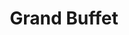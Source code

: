 ---
layout: place
title: Grand Buffet
permalink: /florida/naples/grand-buffet.html
stateAbbr: FL
stateName: Florida
cityName: Naples
seo:
  type: restaurant
  links: null
place_id: ChIJ5w0dWdHj2ogRhUlY6DOASp8
photos:
  - name: >-
      places/ChIJ5w0dWdHj2ogRhUlY6DOASp8/photos/AeeoHcJyFJnS1FgwguL9b4RzLpRd3iYC6Ug0ATWnegpEenp82fr_zs3IRtqEoKEI-6LaPtDC_F8ve7t-i9HgYzWxtd8WWF0iwEQvgVxRInZKnTSmoYrtkRbjOwXlfenF4cw1QYANzV1E5xaLdR90_BTKzzY3SWex8IBRZcWEtdkAoNBu0vGOjKOqLCpHARzNdShXkUcEduqQIhuAlG4ul1_g7tXhKjA0GwxBoDUmLGVX97Akqgcd6zqfTEU6_clPyuegZS9gLS3H11-qYq2-KoJCxza4lfFzLHXIw-3iXiZ3SqwXq0YVwE3-ft_ZrexfahZmG8UCwtUiRjavkYSTn9lozLmur4gH-Z4POQkM91ZJDcM9a5YWO51NyN2Xix79DbIJJ5xTHyPHZiZNg9eiFDjINgltYul_MrkgqdfSNayemmmAikw
    widthPx: 4800
    heightPx: 2700
    authorAttributions:
      - displayName: Paul Becerra
        uri: https://maps.google.com/maps/contrib/106180947876999273849
        photoUri: >-
          https://lh3.googleusercontent.com/a-/ALV-UjWbdQl20FkyY27D69CvghGv_t3Fpu6ypiQVLqjTiWdgGD938k0l_A=s100-p-k-no-mo
    flagContentUri: >-
      https://www.google.com/local/imagery/report/?cb_client=maps_api_places.places_api&image_key=!1e10!2sCIHM0ogKEICAgID4gpbq6AE&hl=en-US
    googleMapsUri: >-
      https://www.google.com/maps/place//data=!3m4!1e2!3m2!1sCIHM0ogKEICAgID4gpbq6AE!2e10!4m2!3m1!1s0x88dae3d1591d0de7:0x9f4a8033e8584985
  - name: >-
      places/ChIJ5w0dWdHj2ogRhUlY6DOASp8/photos/AeeoHcI29TGzKyhE3GhslIAhQkvhDH3x3ySB5L6HwAun3pdoStVl4Ff_N1dd2VvMkrWE5dwTA0thQWQdjcSglqgtQ7eN8iwQ1U11m1lJcVCeEyxX2BTTPd0WIXbap7MM9R3G8-lOD62LoEKoUiyOAEuis6zS_2CMMmi8Kd1N9LZqo_NJTvPBPDRMJrGD-gcc_Jp-kR-SKjwyUVWK74lJNjbCj909zObx7F7ooe9YnAhqZJTQT8iCDMdnPJ2f9J_88PSif-zmALrZoA6_fWX8CIzSbmmyoD7JO9XDNhv6oOI3wZmNMf9oX-qMncoP9qfXZwIrLZFIViEWYJMt1r8pU1QWsII6uYNRW8R8eqnXkQpVEUsLqhaNz76mtMoxjdWvcV12q1VKrpyJ2ZYZhPLwjSn0KoZtYCHL_TW_KCLYPoC5aSb9GA
    widthPx: 3600
    heightPx: 4800
    authorAttributions:
      - displayName: Levi H
        uri: https://maps.google.com/maps/contrib/116933364485718430632
        photoUri: >-
          https://lh3.googleusercontent.com/a-/ALV-UjWMvXD3nFUsNKk_MvaYM3HkdD0z09pvSFVqwY_0t6gVt2MLiafl=s100-p-k-no-mo
    flagContentUri: >-
      https://www.google.com/local/imagery/report/?cb_client=maps_api_places.places_api&image_key=!1e10!2sCIHM0ogKEICAgIDj3LLxDQ&hl=en-US
    googleMapsUri: >-
      https://www.google.com/maps/place//data=!3m4!1e2!3m2!1sCIHM0ogKEICAgIDj3LLxDQ!2e10!4m2!3m1!1s0x88dae3d1591d0de7:0x9f4a8033e8584985
  - name: >-
      places/ChIJ5w0dWdHj2ogRhUlY6DOASp8/photos/AeeoHcIh1PHYfiknWWFapy1TJiUfcns3wkAgNHoS7OGjtCSgDecLZnrzGvt7_Z7eRkycyWq3E2VA8rw8NQNZXdt_jhJyHVgvbYXBQeRMls1_G0Y8672KmgPqqeOJjFOv2i7ZwFYyUrnSoGFVdi-FkMOA-Edr8n74TwULdvXuNMeMUK0oRaGgx3CbcYkmzQ4cQ1Znr2RE-gznkxP-5vcFmRGSYQ4cqlzdxpY_hekw9CG8QlqQ-w_xTzzD_h7XObHhRq5r_zc-80asfMihYVWn7dV0lQzrkkqwtwYqKmZhmthaPqGS0ueEWXyP54dv6wYSpEZLG9mET8ha1WO8IMvfT6Xmmyoh1wTJ-G_UgMWy15dlzbCO_btLNNccqd8xc9fUSpas9FjnJN0mNALINo3qtPPlnQMPMmbvdnpKWE12l-8F-Uq6Iw
    widthPx: 4080
    heightPx: 2296
    authorAttributions:
      - displayName: Peter de Moor
        uri: https://maps.google.com/maps/contrib/101501903756133539375
        photoUri: >-
          https://lh3.googleusercontent.com/a-/ALV-UjX-wFqzFWLNWPgS-9mKpRDJebOBjCDeUE8eyOCA8viTPCLPLWpM=s100-p-k-no-mo
    flagContentUri: >-
      https://www.google.com/local/imagery/report/?cb_client=maps_api_places.places_api&image_key=!1e10!2sCIHM0ogKEICAgID39tL1Ng&hl=en-US
    googleMapsUri: >-
      https://www.google.com/maps/place//data=!3m4!1e2!3m2!1sCIHM0ogKEICAgID39tL1Ng!2e10!4m2!3m1!1s0x88dae3d1591d0de7:0x9f4a8033e8584985
  - name: >-
      places/ChIJ5w0dWdHj2ogRhUlY6DOASp8/photos/AeeoHcKsLRnJXBg_PwHHfymiPxtrERCGBGNRUYKoSLuqEkzKCOAar2kqEHokthqU9HcCpF2z1uqrZMAA2zfNn_RNmxhb9rwOfVKyF9yAu8Q4OC8FEvY9avYlvLq8rEZ6M6qbAwkY3yBtUCt3I8QFituwJGftoL0pLxE147JRQwKEIKBw-A4Vuh7KQOws-hsZoMTOBYMtNpsDkyTlyyZoteAMQgtg-tVVBEUh477Svyh2Z7ieZyBa7ghXv7aXhS6wfAbN3Ejg856ZyjRrCySB6Q5egwwzsuXZKvs7I2h5yAvJAyJCoGBWF_KNPXfRhj_ydkKxCUyxBzie90ZFYxQTU6Pva4pEw_FXw3yzPGzSaCvNyurgbvGNb5aOdisCgTgc73YWiu50AZ8rgy3tWJWdj5_MLsuaeiFHOTqKt4MGm_hGLY5d8gtT
    widthPx: 1920
    heightPx: 1080
    authorAttributions:
      - displayName: Robert Wind
        uri: https://maps.google.com/maps/contrib/116808687283166427770
        photoUri: >-
          https://lh3.googleusercontent.com/a-/ALV-UjWrucxaxeDInwYfV-5Ksd_0A98XulxtdAe0-UboEFsKQEnxNXr01w=s100-p-k-no-mo
    flagContentUri: >-
      https://www.google.com/local/imagery/report/?cb_client=maps_api_places.places_api&image_key=!1e10!2sCIHM0ogKEICAgICb_bLChwE&hl=en-US
    googleMapsUri: >-
      https://www.google.com/maps/place//data=!3m4!1e2!3m2!1sCIHM0ogKEICAgICb_bLChwE!2e10!4m2!3m1!1s0x88dae3d1591d0de7:0x9f4a8033e8584985
  - name: >-
      places/ChIJ5w0dWdHj2ogRhUlY6DOASp8/photos/AeeoHcKV6yYxxq9X38RTj0IDIbSopFvW6eiWdaKpgvv3qoBHtKkusKzxcBzQTiWCoPf-YcF2m_zihlsWerl5mOFNUsLsV5N9Clyw9ZZPXvyUPjJ0twkaonBpDOamd5mggOyZt_8_mDafH-oo_3MSEyZ5xsrPK0Ii8HvUo-swz_c-JNG7mK2reiDBPG8ikWkNKMRK477KvXjWgJZKaF9woZlw1cvJgB0v2N0aU3s3HILay8YmNGFfmAvDC4r8HXVL5eRbdT7VdPMsDBoLtiv3-YJ5QQ48W4V6AfbN2aTE5to7QTOVV99DR8eAi1fLzGeaSRFHEYRShqHV-H8JBzzsQrhnLecMO5l5zYH6caE3oMrjVCgk6Jl5MGi8SYuNrUwenr6tYdB9GlolhYIK1Cat1xyJC6XM2bNsf1Kwa6wuLF_1fpc
    widthPx: 4000
    heightPx: 2256
    authorAttributions:
      - displayName: Enrique Carlos Comendeiro Torres
        uri: https://maps.google.com/maps/contrib/117677525450140780165
        photoUri: >-
          https://lh3.googleusercontent.com/a-/ALV-UjV-ItEUM4BQsYwWVp206jG5m7iQ71szymEHfci41SEsLsxly_4=s100-p-k-no-mo
    flagContentUri: >-
      https://www.google.com/local/imagery/report/?cb_client=maps_api_places.places_api&image_key=!1e10!2sCIHM0ogKEICAgIDJhtbyAQ&hl=en-US
    googleMapsUri: >-
      https://www.google.com/maps/place//data=!3m4!1e2!3m2!1sCIHM0ogKEICAgIDJhtbyAQ!2e10!4m2!3m1!1s0x88dae3d1591d0de7:0x9f4a8033e8584985
  - name: >-
      places/ChIJ5w0dWdHj2ogRhUlY6DOASp8/photos/AeeoHcJsKyRsYMEgeReo9WYjHXFwMnpHK_ZRKg6ioLa1J-JGg6MI5YnprkZjAgLqw5MfG2Q02oGFiOgqQbkKUue3VzNxmJIGdu3aeh_I_I54lWQJNK4LggiuLEtiV6QVl6DygS0y0TvJl0XxDswTay8sT8FptNplZcZYai4Wx-NH42Hxiyf8u0MQ5sdQuN5NhlQyX_cDw2SCE_3ngLtF1JC88FLmfnhKqRLEKO0rauujN2DP7KoS1_NM_HAkvD84nEo7pnmLKz6r_c4vUMeuDSAvbz8wi-kV8Di5asGCsWiCGmZSdYF3s7WD4-5NNnhLVo3psjS7CaBE-c_aUsR6P3opFieX-p9PfKv_qBCxfA9RwSufbmoU4c_9jJTPK4m0pkvCK9n6BS3E3cUQPKFCDlHEufP3Jc_Q5qGEuTvaZJBfYwAX7Q
    widthPx: 3599
    heightPx: 4800
    authorAttributions:
      - displayName: emilio guedeney
        uri: https://maps.google.com/maps/contrib/103927874292819345381
        photoUri: >-
          https://lh3.googleusercontent.com/a-/ALV-UjXZdtU0asmiGyZr9X8wdaa7-OZYpT7yzPTFAndHy_13-wFkWBhLoA=s100-p-k-no-mo
    flagContentUri: >-
      https://www.google.com/local/imagery/report/?cb_client=maps_api_places.places_api&image_key=!1e10!2sCIHM0ogKEICAgIDrpezvYw&hl=en-US
    googleMapsUri: >-
      https://www.google.com/maps/place//data=!3m4!1e2!3m2!1sCIHM0ogKEICAgIDrpezvYw!2e10!4m2!3m1!1s0x88dae3d1591d0de7:0x9f4a8033e8584985
  - name: >-
      places/ChIJ5w0dWdHj2ogRhUlY6DOASp8/photos/AeeoHcJZiSdEChMpA8FO8OVIJibXt1wfaEdFlNpESjbFvoyWZEXRoFOlXcxQ9W3-yrebpaFXOHguWg7hlMQRPI-ji1dgFHk2KNhCjst1glJpO7fIPbCun9VaYRO_XjQUSPRAFM9UWrknv8ZfcfWumogNR4J86DFe7NyeOsIbo-0vQ35nPya7cbXOWgECMOKVFgO8-R0QfOG8AOpSI-XWxlC6MWG9JdyRkFSIzpJiZE2_VZzNy8GRbolVHWZjOVilvouKB3Ar9LqMrQeYOuzmwc3N8aZsvdmY7NJOAU4kHT6JYvnDKn7laxs92bYYDhXSIOXbdwVkjdqkZRnMhDKwZM2cz0cjK3YIin6byn2zb2-j0IscJo2n_j5mfb46AQPQZjAwcFPINpVMquyVuQXh9NNLweE5MKzZk3ULv3ojd0NM6UgIdg
    widthPx: 4032
    heightPx: 3024
    authorAttributions:
      - displayName: Thomas Simmons
        uri: https://maps.google.com/maps/contrib/105763981675064226853
        photoUri: >-
          https://lh3.googleusercontent.com/a/ACg8ocK9cUNGOexvhJE4a3GVHCcPiRo7avRW5eX8Wk1zOCgwhcW2tg=s100-p-k-no-mo
    flagContentUri: >-
      https://www.google.com/local/imagery/report/?cb_client=maps_api_places.places_api&image_key=!1e10!2sCIHM0ogKEICAgIDE3ZbuTQ&hl=en-US
    googleMapsUri: >-
      https://www.google.com/maps/place//data=!3m4!1e2!3m2!1sCIHM0ogKEICAgIDE3ZbuTQ!2e10!4m2!3m1!1s0x88dae3d1591d0de7:0x9f4a8033e8584985
  - name: >-
      places/ChIJ5w0dWdHj2ogRhUlY6DOASp8/photos/AeeoHcLePmh2JCBW4rJCrZBy1E4LJvhx61ca-RajzGdvIVmbPv73zDoxg4szMLnevKJ4ZMBqov2Mf6JoQ802DFP8HkhGRjQvyrLIj5B9kHIyBFxuWpmhqsdJ9Vx5__LWWT-hZPUqG26KsvA-TyUDkMEhfwA8an5ZMNcZKBmfdW1N-ohFrGv8OsqlRACf8IVjyZtinL81f1swdtRLJPOIgSxbZLqfEuKbHXbBjIEdjLogjgHXb-RP5fiurw-5xBH3H6b018TZY4s8aDpyAG2LFoMuz5ToRiO2ZejPX6I5JoSoeUl2lk4hr6o9ztRj0CoQKibe4X-4K-e13A3xT7m6ymY_fDwfVOUVyFQGs1-ElZdImRWPegq_mqAmYRSjuCq2tvADUPF-04mdPhn_JZgzM8VkWG0sVIC79cxB8vXE-NIS4KQtjkI
    widthPx: 3599
    heightPx: 4800
    authorAttributions:
      - displayName: emilio guedeney
        uri: https://maps.google.com/maps/contrib/103927874292819345381
        photoUri: >-
          https://lh3.googleusercontent.com/a-/ALV-UjXZdtU0asmiGyZr9X8wdaa7-OZYpT7yzPTFAndHy_13-wFkWBhLoA=s100-p-k-no-mo
    flagContentUri: >-
      https://www.google.com/local/imagery/report/?cb_client=maps_api_places.places_api&image_key=!1e10!2sCIHM0ogKEICAgIDrpezvowE&hl=en-US
    googleMapsUri: >-
      https://www.google.com/maps/place//data=!3m4!1e2!3m2!1sCIHM0ogKEICAgIDrpezvowE!2e10!4m2!3m1!1s0x88dae3d1591d0de7:0x9f4a8033e8584985
  - name: >-
      places/ChIJ5w0dWdHj2ogRhUlY6DOASp8/photos/AeeoHcKkBKuwYvo6FCy0uetdkKZqz_pAUKZBv4pB6p8HMfF7cSa28hNM8WnyAY68PBBIgFYREyRpDdFweLjOGZ0KhsiByIHjaAT-MGx2-cF7Sc-a0FUydF4R0Dh_wVj8y8ZC0-oGBZ75tLRRKFDSzTGficcJTgTHmhbaNJtx0pU6cYE1PiedXFfqk_fyOIRdajiV5fUEJt0FODF1XIBEzE7bggXXas_sEqkDnFO7xYR6f06RSSAKB3AYx0SzAlFzHtTzeAKN-3t2HKdvM7P_ipLhJkWO6OTBG7mxpAktOpu8iyEg0J7PX_SbjdpPZ16VyuMLNCRdzMhSCw6hGSPwdfVGnZahGw_AjXsgXTN6nXVdOuMhXBW4tCrchnv7pcDc4jtVxh9SNdmnmC2nWZznPUgoVk5haAhXeadVoC0Gugh5j2rI7A
    widthPx: 3024
    heightPx: 4032
    authorAttributions:
      - displayName: Tin Samardžija
        uri: https://maps.google.com/maps/contrib/102294202976019959194
        photoUri: >-
          https://lh3.googleusercontent.com/a/ACg8ocLumFeYczmLVHVCSJAmkUqb-BypFaMASBVLcxqz4AQg6v4B9g=s100-p-k-no-mo
    flagContentUri: >-
      https://www.google.com/local/imagery/report/?cb_client=maps_api_places.places_api&image_key=!1e10!2sCIHM0ogKEICAgIDV-6PLBg&hl=en-US
    googleMapsUri: >-
      https://www.google.com/maps/place//data=!3m4!1e2!3m2!1sCIHM0ogKEICAgIDV-6PLBg!2e10!4m2!3m1!1s0x88dae3d1591d0de7:0x9f4a8033e8584985
  - name: >-
      places/ChIJ5w0dWdHj2ogRhUlY6DOASp8/photos/AeeoHcI_EBZ0NVGdH-rsVmlyy_Svvyt9kojNnEeJlZZ1zlU8fAxelVgr8vDzzfyc_Z7xYGBexQaRczcF5qF3cy_cCsoxludORocmC7N8R_AJLVxMcsXPY8R0ZAx5z1DhKv3lzeT8a9DOS4d19JBgNY74X_qN2U7DfvFuXSAhxBEawTENn7z5EbbGxoDi10OI5Yp_YcekcKq00ZZzaoWG5JHi3EDgLMP7kXKaJKWNhZmsvxHTikl5ELGWCUQSugtKPeEhlGYkjnEHmJu4W1_q3_y7ekpNacO3PLqBq720bgAZ5V6fv8BpRc7aiOdqSl70ptVSX0EK2aOfAp-jjqmNt0BCMv-KLXgOFD65UeLrPbFF_KiUkB4thQJu_GEOfvl9GDMZ1ywE490mBPSOkWhe9z-bWpEnGWINNJqoZ8pHSqHWH-_zzA
    widthPx: 4000
    heightPx: 2250
    authorAttributions:
      - displayName: Ariel “Dziubek”
        uri: https://maps.google.com/maps/contrib/108371704622566321202
        photoUri: >-
          https://lh3.googleusercontent.com/a-/ALV-UjVlbRcQtWEfNvkip8zQCSasPu0wddFXRLRJL6-BLdRKXOZyt2hc=s100-p-k-no-mo
    flagContentUri: >-
      https://www.google.com/local/imagery/report/?cb_client=maps_api_places.places_api&image_key=!1e10!2sCIHM0ogKEICAgICchMKPAw&hl=en-US
    googleMapsUri: >-
      https://www.google.com/maps/place//data=!3m4!1e2!3m2!1sCIHM0ogKEICAgICchMKPAw!2e10!4m2!3m1!1s0x88dae3d1591d0de7:0x9f4a8033e8584985
address: 2700 Tamiami Trl E, Naples, FL 34112, USA
street: 2700 Tamiami Trl E
city: Naples
state: FL
zip: '34112'
country: USA
neighborhood: East Naples
latitude: '26.128923'
longitude: '-81.772519'
accessibility_options:
  wheelchairAccessibleParking: true
  wheelchairAccessibleEntrance: true
  wheelchairAccessibleRestroom: true
  wheelchairAccessibleSeating: true
business_status: OPERATIONAL
name: Grand Buffet
google_maps_links:
  directionsUri: >-
    https://www.google.com/maps/dir//''/data=!4m7!4m6!1m1!4e2!1m2!1m1!1s0x88dae3d1591d0de7:0x9f4a8033e8584985!3e0
  placeUri: https://maps.google.com/?cid=11478127560736917893
  writeAReviewUri: >-
    https://www.google.com/maps/place//data=!4m3!3m2!1s0x88dae3d1591d0de7:0x9f4a8033e8584985!12e1
  reviewsUri: >-
    https://www.google.com/maps/place//data=!4m4!3m3!1s0x88dae3d1591d0de7:0x9f4a8033e8584985!9m1!1b1
  photosUri: >-
    https://www.google.com/maps/place//data=!4m3!3m2!1s0x88dae3d1591d0de7:0x9f4a8033e8584985!10e5
primary_type: Buffet Restaurant
opening_hours:
  regular: null
  current: null
secondary_opening_hours:
  regular:
    weekdayDescriptions: null
    type: null
  current:
    weekdayDescriptions: null
    type: null
phone: (239) 732-5777
price_level: PRICE_LEVEL_INEXPENSIVE
price_range: $10 &ndash; $20
rating: '3.7'
rating_count: 0
website: null
description: >-
  Experience Grand Buffet in Naples, FL$$$Grand Buffet in Naples, FL, stands out
  as a spacious eatery offering an all-you-can-eat selection of fresh sushi and
  diverse global flavors, making it a go-to spot for those exploring sushi
  options nearby. The restaurant boasts a wide array of seafood, Chinese, and
  American dishes in a roomy setting that's perfect for casual family outings or
  groups seeking variety without the hassle. Accessibility features like
  wheelchair-friendly entrances and seating add to its appeal, ensuring everyone
  can enjoy the vibrant buffet experience comfortably. With options for takeout
  and a selection of beverages, it's an easy choice for laid-back meals that
  cater to different tastes. Whether you're in the mood for top-rated sushi or
  simply a satisfying dine-in option, this spot delivers a straightforward and
  welcoming atmosphere for everyday enjoyment.
generative_summary: >-
  Experience Grand Buffet in Naples, FL$$$Grand Buffet in Naples, FL, stands out
  as a spacious eatery offering an all-you-can-eat selection of fresh sushi and
  diverse global flavors, making it a go-to spot for those exploring sushi
  options nearby. The restaurant boasts a wide array of seafood, Chinese, and
  American dishes in a roomy setting that's perfect for casual family outings or
  groups seeking variety without the hassle. Accessibility features like
  wheelchair-friendly entrances and seating add to its appeal, ensuring everyone
  can enjoy the vibrant buffet experience comfortably. With options for takeout
  and a selection of beverages, it's an easy choice for laid-back meals that
  cater to different tastes. Whether you're in the mood for top-rated sushi or
  simply a satisfying dine-in option, this spot delivers a straightforward and
  welcoming atmosphere for everyday enjoyment.
generative_disclosure: Summarized by AI using the Grok-3-Mini model.
reviews:
  - name: >-
      places/ChIJ5w0dWdHj2ogRhUlY6DOASp8/reviews/ChZDSUhNMG9nS0VJQ0FnTUN3aktXWlVBEAE
    relativePublishTimeDescription: 3 weeks ago
    rating: 1
    text:
      text: >-
        If I could give it a ZERO star, I would solely from the fact that they
        will FORCE you to tip according to their “recommended” tip chart. What
        we tipped wasn’t good enough and the waitress kept pointing at the tip
        scale. We asked if it was ‘required’ (which we knew it isn’t) and the
        waitress said she didn’t know what we meant. She literally hovered over
        our shoulder and even was ADDING on a separate paper to make sure we
        added it correctly. We tried speaking up but we were just too
        dumbfounded about the entire situation. To those that experience the
        same thing, please report them to the BETTER BUSINESS BUREAU. I would
        hate for those to be forced and feel violated when it comes to our own,
        hard earned money. It is not a situation anyone should experience and
        after reading the many reviews from other platforms, this isn’t the
        first, second, or even third time it has happened. It is a REOCCURRING
        problem. Our experience wasn’t bad but once finances comes into play and
        they act like they can force people to pay a certain way, the entire
        experience is ruined all together.


        PS: to clarify, our tip was a few dollars short from what they recommend
        but at the end of the day, it’s the principle of it all.
      languageCode: en
    originalText:
      text: >-
        If I could give it a ZERO star, I would solely from the fact that they
        will FORCE you to tip according to their “recommended” tip chart. What
        we tipped wasn’t good enough and the waitress kept pointing at the tip
        scale. We asked if it was ‘required’ (which we knew it isn’t) and the
        waitress said she didn’t know what we meant. She literally hovered over
        our shoulder and even was ADDING on a separate paper to make sure we
        added it correctly. We tried speaking up but we were just too
        dumbfounded about the entire situation. To those that experience the
        same thing, please report them to the BETTER BUSINESS BUREAU. I would
        hate for those to be forced and feel violated when it comes to our own,
        hard earned money. It is not a situation anyone should experience and
        after reading the many reviews from other platforms, this isn’t the
        first, second, or even third time it has happened. It is a REOCCURRING
        problem. Our experience wasn’t bad but once finances comes into play and
        they act like they can force people to pay a certain way, the entire
        experience is ruined all together.


        PS: to clarify, our tip was a few dollars short from what they recommend
        but at the end of the day, it’s the principle of it all.
      languageCode: en
    authorAttribution:
      displayName: Sheridan De Leon (sherii)
      uri: https://www.google.com/maps/contrib/102987677163209034403/reviews
      photoUri: >-
        https://lh3.googleusercontent.com/a-/ALV-UjWOMSSSuPRLU6pZ3UjrKVZzcBIZt2jKkdia7g14-bsQcrFtn8cNLQ=s128-c0x00000000-cc-rp-mo
    publishTime: '2025-03-17T01:44:26.099456Z'
    flagContentUri: >-
      https://www.google.com/local/review/rap/report?postId=ChZDSUhNMG9nS0VJQ0FnTUN3aktXWlVBEAE&d=17924085&t=1
    googleMapsUri: >-
      https://www.google.com/maps/reviews/data=!4m6!14m5!1m4!2m3!1sChZDSUhNMG9nS0VJQ0FnTUN3aktXWlVBEAE!2m1!1s0x88dae3d1591d0de7:0x9f4a8033e8584985
  - name: >-
      places/ChIJ5w0dWdHj2ogRhUlY6DOASp8/reviews/ChdDSUhNMG9nS0VJQ0FnTURnNU9fQW5RRRAB
    relativePublishTimeDescription: a month ago
    rating: 1
    text:
      text: >-
        I was denied access to the front of the restaurant because I have a
        service dog. I have difficulty walking and asked to be seated near the
        buffet to make it easier on me. The manager said no, I had to sit in the
        back. As more people came in and were seated near the buffet, I asked to
        speak to the manager. After he made us wait about 10 minutes, he came
        out. I asked why I had to be seated in the rear of the restaurant? He
        said it is the only area he allows service dogs. I told him he was not
        allowed to discriminate against me or my dog, but he refused to let us
        sit elsewhere.

        I did file a complaint with local authorities and the ADA.gov for his
        treatment and behavior. I truly appreciate the support from other
        patrons.
      languageCode: en
    originalText:
      text: >-
        I was denied access to the front of the restaurant because I have a
        service dog. I have difficulty walking and asked to be seated near the
        buffet to make it easier on me. The manager said no, I had to sit in the
        back. As more people came in and were seated near the buffet, I asked to
        speak to the manager. After he made us wait about 10 minutes, he came
        out. I asked why I had to be seated in the rear of the restaurant? He
        said it is the only area he allows service dogs. I told him he was not
        allowed to discriminate against me or my dog, but he refused to let us
        sit elsewhere.

        I did file a complaint with local authorities and the ADA.gov for his
        treatment and behavior. I truly appreciate the support from other
        patrons.
      languageCode: en
    authorAttribution:
      displayName: Cathy Kurucz
      uri: https://www.google.com/maps/contrib/102417443657690218957/reviews
      photoUri: >-
        https://lh3.googleusercontent.com/a/ACg8ocJ-Hb1dkw0x_tAhelGsbbdk34CCXxlZL-lolW3GK1aheGPFkQ=s128-c0x00000000-cc-rp-mo
    publishTime: '2025-02-22T17:02:06.989709Z'
    flagContentUri: >-
      https://www.google.com/local/review/rap/report?postId=ChdDSUhNMG9nS0VJQ0FnTURnNU9fQW5RRRAB&d=17924085&t=1
    googleMapsUri: >-
      https://www.google.com/maps/reviews/data=!4m6!14m5!1m4!2m3!1sChdDSUhNMG9nS0VJQ0FnTURnNU9fQW5RRRAB!2m1!1s0x88dae3d1591d0de7:0x9f4a8033e8584985
  - name: >-
      places/ChIJ5w0dWdHj2ogRhUlY6DOASp8/reviews/ChZDSUhNMG9nS0VJQ0FnSURmbzdlNlJ3EAE
    relativePublishTimeDescription: 3 months ago
    rating: 1
    text:
      text: >-
        We were hoping to have a great buffet to go to on our seasonal stay in
        Naples. We arrived before 4pm after being at the gym next door to pay
        $15 lunch. We confirmed in advanced that arriving  before 4pm  cost $30
        when we artivef we confirmed with the hostess who also had a person come
        over to us to confirm  what she had said.

        When we received our bill it was $20 pp. we told our server it was
        supposed to be $15pp. Manager said no, and after much discussion &
        explanation, he would not budge because a dinner item of coconut shrimp
        was now on the serving table. Then he said you have to LEAVE by 4p….
        WHAT…WOW!! False advertising!!!!

        Food-fair, server was nice. Manager-very unprofessional, poor
        temperament on how he handles our situation for $10 & obviously not a
        smart business man… at all. ( I own my own business)

        Unfortunately, they have lost us as customers.

        A good experience is shared once, a bad experience is shared many.

        Good luck & tread careful is you eat here.
      languageCode: en
    originalText:
      text: >-
        We were hoping to have a great buffet to go to on our seasonal stay in
        Naples. We arrived before 4pm after being at the gym next door to pay
        $15 lunch. We confirmed in advanced that arriving  before 4pm  cost $30
        when we artivef we confirmed with the hostess who also had a person come
        over to us to confirm  what she had said.

        When we received our bill it was $20 pp. we told our server it was
        supposed to be $15pp. Manager said no, and after much discussion &
        explanation, he would not budge because a dinner item of coconut shrimp
        was now on the serving table. Then he said you have to LEAVE by 4p….
        WHAT…WOW!! False advertising!!!!

        Food-fair, server was nice. Manager-very unprofessional, poor
        temperament on how he handles our situation for $10 & obviously not a
        smart business man… at all. ( I own my own business)

        Unfortunately, they have lost us as customers.

        A good experience is shared once, a bad experience is shared many.

        Good luck & tread careful is you eat here.
      languageCode: en
    authorAttribution:
      displayName: Irene M
      uri: https://www.google.com/maps/contrib/107283374112341809397/reviews
      photoUri: >-
        https://lh3.googleusercontent.com/a/ACg8ocLddbcbnnca6-p1eUCo3GDnZ-gOCiBlHdvESpl5Zh3Ogyg0Kw=s128-c0x00000000-cc-rp-mo
    publishTime: '2025-01-09T22:44:02.260974Z'
    flagContentUri: >-
      https://www.google.com/local/review/rap/report?postId=ChZDSUhNMG9nS0VJQ0FnSURmbzdlNlJ3EAE&d=17924085&t=1
    googleMapsUri: >-
      https://www.google.com/maps/reviews/data=!4m6!14m5!1m4!2m3!1sChZDSUhNMG9nS0VJQ0FnSURmbzdlNlJ3EAE!2m1!1s0x88dae3d1591d0de7:0x9f4a8033e8584985
  - name: >-
      places/ChIJ5w0dWdHj2ogRhUlY6DOASp8/reviews/ChZDSUhNMG9nS0VJQ0FnTUNnemNmRllnEAE
    relativePublishTimeDescription: a month ago
    rating: 3
    text:
      text: >-
        Based on the reviews, I don't see a hibachi. I don't think I want to try
        it. 3 stars for take your guess buffet! 20$ do they serve any adult
        beverages? I'll take my chances at the clam house I passed on my way
        here.


        Maybe you should listen to the people and reply... Customer service is a
        good thing.
      languageCode: en
    originalText:
      text: >-
        Based on the reviews, I don't see a hibachi. I don't think I want to try
        it. 3 stars for take your guess buffet! 20$ do they serve any adult
        beverages? I'll take my chances at the clam house I passed on my way
        here.


        Maybe you should listen to the people and reply... Customer service is a
        good thing.
      languageCode: en
    authorAttribution:
      displayName: MrPJ Vernon
      uri: https://www.google.com/maps/contrib/111598158656347056583/reviews
      photoUri: >-
        https://lh3.googleusercontent.com/a/ACg8ocLCtYlK3NZAD8acHUkol79z0HhWO8mRfz9DuxuqZHPky4f3aDVq=s128-c0x00000000-cc-rp-mo-ba6
    publishTime: '2025-02-19T21:51:42.721328Z'
    flagContentUri: >-
      https://www.google.com/local/review/rap/report?postId=ChZDSUhNMG9nS0VJQ0FnTUNnemNmRllnEAE&d=17924085&t=1
    googleMapsUri: >-
      https://www.google.com/maps/reviews/data=!4m6!14m5!1m4!2m3!1sChZDSUhNMG9nS0VJQ0FnTUNnemNmRllnEAE!2m1!1s0x88dae3d1591d0de7:0x9f4a8033e8584985
  - name: >-
      places/ChIJ5w0dWdHj2ogRhUlY6DOASp8/reviews/ChZDSUhNMG9nS0VJQ0FnSURQeTdPaUl3EAE
    relativePublishTimeDescription: 4 months ago
    rating: 4
    text:
      text: >-
        They should work on there customer service skills and get new pots and
        pans so it won’t leave any mysterious residues on the food, they would
        get more tips if the serves were extra friendly (extra cash in there
        pocket) minimum service is for a minimum tip especially for the quality
        of food too matches the price overall please work on customer service
        skills and not argue with each other on the floor. Looks unprofessional
        and scary
      languageCode: en
    originalText:
      text: >-
        They should work on there customer service skills and get new pots and
        pans so it won’t leave any mysterious residues on the food, they would
        get more tips if the serves were extra friendly (extra cash in there
        pocket) minimum service is for a minimum tip especially for the quality
        of food too matches the price overall please work on customer service
        skills and not argue with each other on the floor. Looks unprofessional
        and scary
      languageCode: en
    authorAttribution:
      displayName: Iris
      uri: https://www.google.com/maps/contrib/102850072954838309550/reviews
      photoUri: >-
        https://lh3.googleusercontent.com/a/ACg8ocITRBFu68KLRuB9LRZAimzkWt6xhnSA_YTWSDvhqJJjXbvHOQ=s128-c0x00000000-cc-rp-mo
    publishTime: '2024-12-05T16:03:18.618291Z'
    flagContentUri: >-
      https://www.google.com/local/review/rap/report?postId=ChZDSUhNMG9nS0VJQ0FnSURQeTdPaUl3EAE&d=17924085&t=1
    googleMapsUri: >-
      https://www.google.com/maps/reviews/data=!4m6!14m5!1m4!2m3!1sChZDSUhNMG9nS0VJQ0FnSURQeTdPaUl3EAE!2m1!1s0x88dae3d1591d0de7:0x9f4a8033e8584985
review_summary: >-
  Insights from Guest Feedback$$$Visitors to Grand Buffet often highlight the
  solid variety of dishes, including fresh sushi and buffet favorites, as a
  highlight for casual meals with family or friends. While some folks mention
  the service as friendly and efficient during busy times, others point out
  occasional hiccups with billing and seating that could use some smoothing out
  for a smoother experience. Overall, the value for the price is appreciated,
  especially for those looking for affordable sushi spots close by, though a few
  suggest that clearer communication from staff might enhance the vibe. Despite
  these notes, many enjoy the energetic setting and quick options for takeout,
  making it a reliable choice for everyday dining. In the end, it's a place
  where the food keeps things positive, encouraging guests to return with a bit
  of patience for the little details.
review_disclosure: Summarized by AI using the Grok-3-Mini model.
parking_options:
  freeParkingLot: true
  freeStreetParking: true
  paidStreetParking: false
payment_options:
  acceptsCreditCards: true
  acceptsDebitCards: true
  acceptsCashOnly: false
  acceptsNfc: true
allow_dogs: null
curbside_pickup: false
delivery: false
dine_in: true
good_for_children: true
good_for_groups: true
good_for_sports: false
live_music: false
menu_for_children: true
outdoor_seating: false
reservable: false
restroom: true
serves_beer: true
serves_breakfast: false
serves_brunch: null
serves_cocktails: false
serves_coffee: true
serves_dinner: true
serves_dessert: true
serves_lunch: true
serves_vegetarian_food: true
serves_wine: true
takeout: true
update_category: pro
places_description: >-
  Expansive buffet of all-you-can-eat sushi, seafood & Chinese/American
  favorites in a roomy space.

---